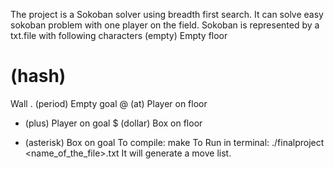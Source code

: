 The project is a Sokoban solver using breadth first search. It can solve easy sokoban problem with one
player on the field.
Sokoban is represented by a txt.file with following characters
(empty)
Empty floor
# (hash)
Wall
. (period) Empty goal
@ (at)
Player on floor
+ (plus)
Player on goal
$ (dollar) Box on floor
* (asterisk) Box on goal
To compile: make
To Run in terminal: ./finalproject <name_of_the_file>.txt
It will generate a move list.
